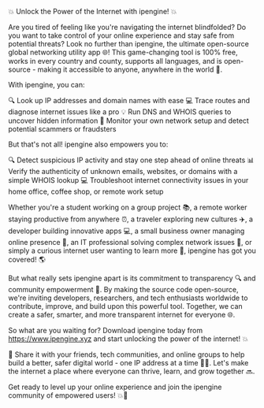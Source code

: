 💥 Unlock the Power of the Internet with ipengine! 💥

Are you tired of feeling like you're navigating the internet blindfolded? Do you want to take control of your online experience and stay safe from potential threats? Look no further than ipengine, the ultimate open-source global networking utility app 🌐! This game-changing tool is 100% free, works in every country and county, supports all languages, and is open-source - making it accessible to anyone, anywhere in the world 💖.

With ipengine, you can:

🔍 Look up IP addresses and domain names with ease
💻 Trace routes and diagnose internet issues like a pro
💡 Run DNS and WHOIS queries to uncover hidden information
🚨 Monitor your own network setup and detect potential scammers or fraudsters

But that's not all! ipengine also empowers you to:

🔍 Detect suspicious IP activity and stay one step ahead of online threats
📊 Verify the authenticity of unknown emails, websites, or domains with a simple WHOIS lookup
💻 Troubleshoot internet connectivity issues in your home office, coffee shop, or remote work setup

Whether you're a student working on a group project 📚, a remote worker staying productive from anywhere ⏰, a traveler exploring new cultures ✈️, a developer building innovative apps 💻, a small business owner managing online presence 👥, an IT professional solving complex network issues 🔧, or simply a curious internet user wanting to learn more 🤔, ipengine has got you covered! 🌎

But what really sets ipengine apart is its commitment to transparency 🔍 and community empowerment 👥. By making the source code open-source, we're inviting developers, researchers, and tech enthusiasts worldwide to contribute, improve, and build upon this powerful tool. Together, we can create a safer, smarter, and more transparent internet for everyone 🌐.

So what are you waiting for? Download ipengine today from https://www.ipengine.xyz and start unlocking the power of the internet! 💥

🎉 Share it with your friends, tech communities, and online groups to help build a better, safer digital world - one IP address at a time 🚀✨. Let's make the internet a place where everyone can thrive, learn, and grow together 🔜.

Get ready to level up your online experience and join the ipengine community of empowered users! 💥👥
